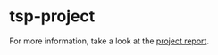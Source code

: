 # tsp-project

For more information, take a look at the [project report](https://github.com/eschwart/tsp-project/blob/main/project-report.docx).
